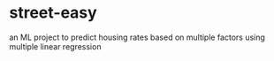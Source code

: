 # street-easy
an ML project to predict housing rates based on multiple factors using multiple linear regression
